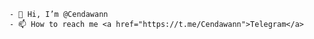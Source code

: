 ```
- 👋 Hi, I’m @Cendawann
- 📫 How to reach me <a href="https://t.me/Cendawann">Telegram</a>
```
<!---
Cendawann/Cendawann is a ✨ special ✨ repository because its `README.md` (this file) appears on your GitHub profile.
You can click the Preview link to take a look at your changes.
--->
